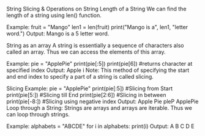 String Slicing & Operations on String
Length of a String
We can find the length of a string using len() function.

Example:
fruit = "Mango"
len1 = len(fruit)
print("Mango is a", len1, "letter word.")
Output:
Mango is a 5 letter word.

String as an array
A string is essentially a sequence of characters also called an array. Thus we can access the elements of this array.

Example:
pie = "ApplePie"
print(pie[:5])
print(pie[6]) #returns character at specified index
Output:
Apple
i
Note: This method of specifying the start and end index to specify a part of a string is called slicing.

Slicing Example:
pie = "ApplePie"
print(pie[:5]) #Slicing from Start
print(pie[5:]) #Slicing till End
print(pie[2:6]) #Slicing in between
print(pie[-8:]) #Slicing using negative index
Output:
Apple
Pie
pleP
ApplePie
Loop through a String:
Strings are arrays and arrays are iterable. Thus we can loop through strings.

Example:
alphabets = "ABCDE"
for i in alphabets:
print(i)
Output:
A
B
C
D
E
